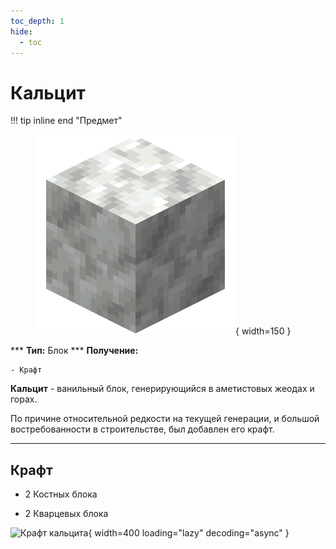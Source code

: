 ```yaml
---
toc_depth: 1
hide:
  - toc
---
```


# Кальцит

!!! tip inline end "Предмет"
    <figure markdown="span">
        ![Кальцит](../../assets/items/items/calcite.png){ width=150 }
    </figure>
    ***
    **Тип:** Блок
    ***
    **Получение:**
    
    - Крафт

**Кальцит** - ванильный блок, генерирующийся в аметистовых жеодах и горах.

По причине относительной редкости на текущей генерации, и большой востребованности в строительстве, был добавлен его крафт.

***

## Крафт

- 2 Костных блока

- 2 Кварцевых блока

![Крафт кальцита](../../../assets/crafts/calcite_craft.png){ width=400 loading="lazy" decoding="async" }